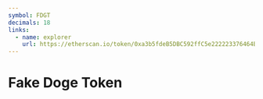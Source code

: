 ```yaml
---
symbol: FDGT
decimals: 18
links:
  - name: explorer
    url: https://etherscan.io/token/0xa3b5fdeB5DBC592ffC5e222223376464B9c56fb8
---
```


# Fake Doge Token
